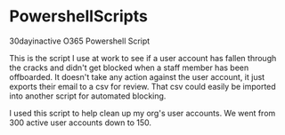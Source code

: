 # PowershellScripts

30dayinactive
O365 Powershell Script

This is the script I use at work to see if a user account has fallen through the cracks and didn't get blocked when a staff member has been offboarded. It doesn't take any action against the user account, it just exports their email to a csv for review. That csv could easily be imported into another script for automated blocking.

I used this script to help clean up my org's user accounts. We went from 300 active user accounts down to 150. 
